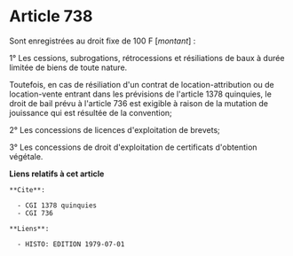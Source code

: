 # Article 738

Sont enregistrées au droit fixe de 100 F [*montant*] :

1° Les cessions, subrogations, rétrocessions et résiliations de baux à durée limitée de biens de toute nature.

Toutefois, en cas de résiliation d'un contrat de location-attribution ou de location-vente entrant dans les prévisions de
l'article 1378 quinquies, le droit de bail prévu à l'article 736 est exigible à raison de la mutation de jouissance qui est
résultée de la convention;

2° Les concessions de licences d'exploitation de brevets;

3° Les concessions de droit d'exploitation de certificats d'obtention végétale.

**Liens relatifs à cet article**

	**Cite**:

	  - CGI 1378 quinquies
	  - CGI 736

	**Liens**:

	  - HISTO: EDITION 1979-07-01
